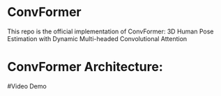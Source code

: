 # ConvFormer

This repo is the official implementation of ConvFormer: 3D Human Pose Estimation with Dynamic Multi-headed Convolutional Attention

# ConvFormer Architecture:


#Video Demo
